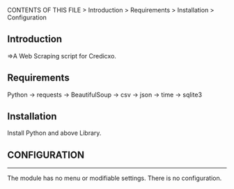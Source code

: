CONTENTS OF THIS FILE
	> Introduction
	> Requirements
	> Installation
	> Configuration


##	 Introduction
=>A Web Scraping script for Credicxo.

## Requirements
Python
	-> requests
	-> BeautifulSoup
	-> csv
	-> json
	-> time
	-> sqlite3

## Installation
Install Python and above Library.

## CONFIGURATION
-------------

The module has no menu or modifiable settings. There is no configuration.	
